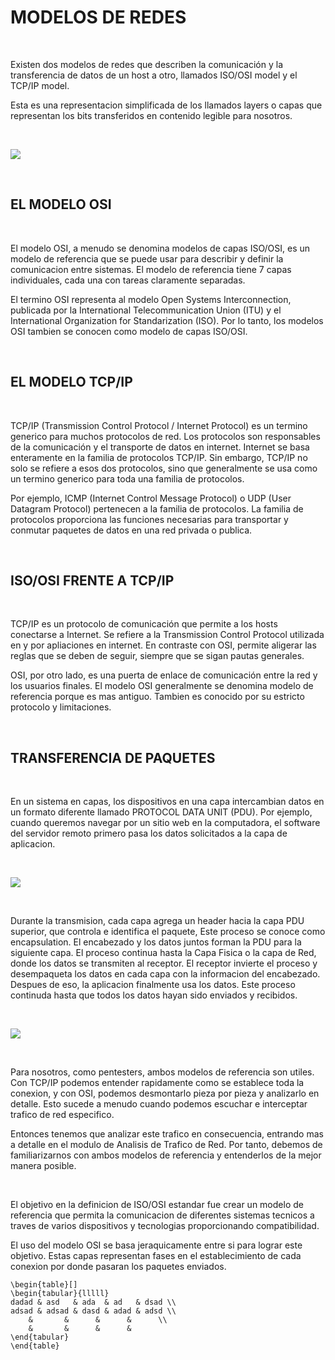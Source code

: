 # MODELOS DE REDES #

<br>

Existen dos modelos de redes que describen la comunicación y la transferencia de datos de un host a otro, llamados ISO/OSI model y el TCP/IP model.

Esta es una representacion simplificada de los llamados layers o capas que representan los bits transferidos en contenido legible para nosotros.

<br>

![](https://academy.hackthebox.com/storage/modules/34/redesigned/net_models4.png)

<br>

## EL MODELO OSI ##

<br>

El modelo OSI, a menudo se denomina modelos de capas ISO/OSI, es un modelo de referencia que se puede usar para describir y definir la comunicacion entre sistemas. El modelo de referencia tiene 7 capas individuales, cada una con tareas claramente separadas.

El termino OSI representa al modelo Open Systems Interconnection, publicada por la International Telecommunication Union (ITU) y el International Organization for Standarization (ISO). Por lo tanto, los modelos OSI tambien se conocen como modelo de capas ISO/OSI.

<br>

## EL MODELO TCP/IP ##

<br>

TCP/IP (Transmission Control Protocol / Internet Protocol) es un termino generico para muchos protocolos de red. Los protocolos son responsables de la comunicación y el transporte de datos en internet. Internet se basa enteramente en la familia de protocolos TCP/IP. Sin embargo, TCP/IP no solo se refiere a esos dos protocolos, sino que generalmente se usa como un termino generico para toda una familia de protocolos.

Por ejemplo, ICMP (Internet Control Message Protocol) o UDP (User Datagram Protocol) pertenecen a la familia de protocolos. La familia de protocolos proporciona las funciones necesarias para transportar y conmutar paquetes de datos en una red privada o publica.

<br>

## ISO/OSI FRENTE A TCP/IP ##

<br>

TCP/IP es un protocolo de comunicación que permite a los hosts conectarse a Internet. Se refiere a la Transmission Control Protocol utilizada en y por apliaciones en internet. En contraste con OSI, permite aligerar las reglas que se deben de seguir, siempre que se sigan pautas generales.

OSI, por otro lado, es una puerta de enlace de comunicación entre la red y los usuarios finales. El modelo OSI generalmente se denomina modelo de referencia porque es mas antiguo. Tambien es conocido por su estricto protocolo y limitaciones.

<br>

## TRANSFERENCIA DE PAQUETES ##

<br>

En un sistema en capas, los dispositivos en una capa intercambian datos en un formato diferente llamado PROTOCOL DATA UNIT (PDU). Por ejemplo, cuando queremos navegar por un sitio web en la computadora, el software del servidor remoto primero pasa los datos solicitados a la capa de aplicacion.

<br>

![](https://academy.hackthebox.com/storage/modules/34/redesigned/net_models_pdu2.png)

<br>

Durante la transmision, cada capa agrega un header hacia la capa PDU superior, que controla e identifica el paquete, Este proceso se conoce como encapsulation. El encabezado y los datos juntos forman la PDU para la siguiente capa. El proceso continua hasta la Capa Fisica o la capa de Red, donde los datos se transmiten al receptor. El receptor invierte el proceso y desempaqueta los datos en cada capa con la informacion del encabezado. Despues de eso, la aplicacion finalmente usa los datos. Este proceso continuda hasta que todos los datos hayan sido enviados y recibidos.

<br>

![](https://academy.hackthebox.com/storage/modules/34/packet_transfer.png)

<br>

Para nosotros, como pentesters, ambos modelos de referencia son utiles. Con TCP/IP podemos entender rapidamente como se establece toda la conexion, y con OSI, podemos desmontarlo pieza por pieza y analizarlo en detalle. Esto sucede a menudo cuando podemos escuchar e interceptar trafico de red especifico.

Entonces tenemos que analizar este trafico en consecuencia, entrando mas a detalle en el modulo de Analisis de Trafico de Red. Por tanto, debemos de familiarizarnos con ambos modelos de referencia y entenderlos de la mejor manera posible.

<br>

El objetivo en la definicion de ISO/OSI estandar fue crear un modelo de referencia que permita la comunicacion de diferentes sistemas tecnicos a traves de varios dispositivos y tecnologias proporcionando compatibilidad.

El uso del modelo OSI se basa jeraquicamente entre si para lograr este objetivo. Estas capas representan fases en el establecimiento de cada conexion por donde pasaran los paquetes enviados.

    \begin{table}[]
    \begin{tabular}{lllll}
    dadad & asd   & ada  & ad   & dsad \\
    adsad & adsad & dasd & adad & adsd \\
        &       &      &      &      \\
        &       &      &      &     
    \end{tabular}
    \end{table}